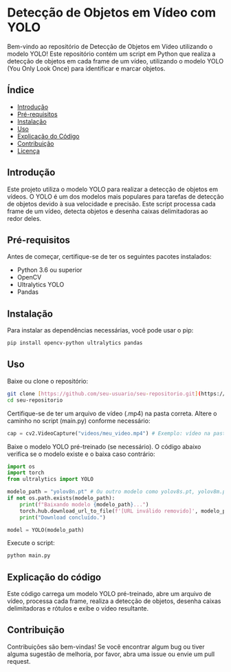 # Detecção de Objetos em Vídeo com YOLO

Bem-vindo ao repositório de Detecção de Objetos em Vídeo utilizando o modelo YOLO! Este repositório contém um script em Python que realiza a detecção de objetos em cada frame de um vídeo, utilizando o modelo YOLO (You Only Look Once) para identificar e marcar objetos.

## Índice

*   [Introdução](#introdução)
*   [Pré-requisitos](#pré-requisitos)
*   [Instalação](#instalação)
*   [Uso](#uso)
*   [Explicação do Código](#explicação-do-código)
*   [Contribuição](#contribuição)
*   [Licença](#licença)

## Introdução

Este projeto utiliza o modelo YOLO para realizar a detecção de objetos em vídeos. O YOLO é um dos modelos mais populares para tarefas de detecção de objetos devido à sua velocidade e precisão. Este script processa cada frame de um vídeo, detecta objetos e desenha caixas delimitadoras ao redor deles.

## Pré-requisitos

Antes de começar, certifique-se de ter os seguintes pacotes instalados:

*   Python 3.6 ou superior
*   OpenCV
*   Ultralytics YOLO
*   Pandas

## Instalação

Para instalar as dependências necessárias, você pode usar o pip:

```bash
pip install opencv-python ultralytics pandas
```
## Uso 
Baixe ou clone o repositório:
```bash
git clone [https://github.com/seu-usuario/seu-repositorio.git](https://github.com/seu-usuario/seu-repositorio.git) # Substitua pelo seu repositório
cd seu-repositorio
```
Certifique-se de ter um arquivo de vídeo (.mp4) na pasta correta. Altere o caminho no script (main.py) conforme necessário:

```python
cap = cv2.VideoCapture("videos/meu_video.mp4") # Exemplo: vídeo na pasta "videos"
```

Baixe o modelo YOLO pré-treinado (se necessário). O código abaixo verifica se o modelo existe e o baixa caso contrário:

```python
import os
import torch
from ultralytics import YOLO

modelo_path = "yolov8n.pt" # Ou outro modelo como yolov8s.pt, yolov8m.pt, etc.
if not os.path.exists(modelo_path):
    print(f"Baixando modelo {modelo_path}...")
    torch.hub.download_url_to_file(f'[URL inválido removido]', modelo_path)
    print("Download concluído.")

model = YOLO(modelo_path)
```

Execute o script:

```bash
python main.py
```

## Explicação do código

Este código carrega um modelo YOLO pré-treinado, abre um arquivo de vídeo, processa cada frame, realiza a detecção de objetos, desenha caixas delimitadoras e rótulos e exibe o vídeo resultante.

## Contribuição

Contribuições são bem-vindas! Se você encontrar algum bug ou tiver alguma sugestão de melhoria, por favor, abra uma issue ou envie um pull request.
